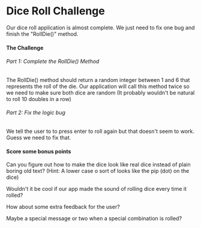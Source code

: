 # Dice Roll Challenge

Our dice roll application is almost complete. We just need to fix one bug and finish the "RollDie()" method.

#### The Challenge

###### Part 1: Complete the RollDie() Method
The RollDie() method should return a random integer between 1 and 6 that represents the roll of the die.
Our application will call this method twice so we need to make sure both dice are random (It probably wouldn't be natural to roll 10 doubles in a row)

###### Part 2: Fix the logic bug
We tell the user to to press enter to roll again but that doesn't seem to work. Guess we need to fix that. 

#### Score some bonus points
Can you figure out how to make the dice look like real dice instead of plain boring old text? (Hint: A lower case o sort of looks like the pip (dot) on the dice)

Wouldn't it be cool if our app made the sound of rolling dice every time it rolled?

How about some extra feedback for the user? 

Maybe a special message or two when a special combination is rolled? 
